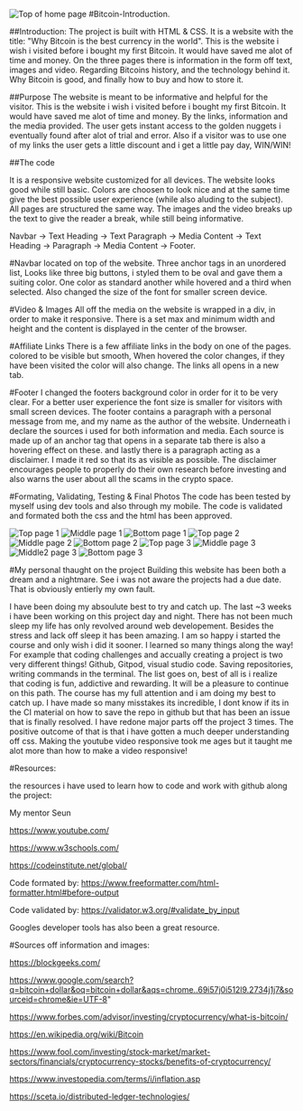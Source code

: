 ![Top of home page](assets/img/1.1.png)
#Bitcoin-Introduction.

##Introduction:
The project is built with HTML & CSS.
It is a website with the title: "Why Bitcoin is the best currency in the world".
This is the website i wish i visited before i bought my first Bitcoin. It would have saved me alot of time and money.
On the three pages there is information in the form off text, images and video. Regarding Bitcoins history, and the technology behind it. Why Bitcoin is good, and finally how to buy and how to store it.

##Purpose
The website is meant to be informative and helpful for the visitor. This is the website i wish i visited before i bought my first Bitcoin. It would have saved me alot of time and money.
By the links, information and the media provided. The user gets instant access to the golden nuggets i eventually found after alot of trial and error. Also if a visitor was to use one of my links the user gets a little discount and i get a little pay day, WIN/WIN!

##The code

It is a responsive website customized for all devices. The website looks good while still basic. Colors are choosen to look nice and at the same time give the best possible user experience (while also aluding to the subject). All pages are structured the same way. The images and the video breaks up the text to give the reader a break, while still being informative.

Navbar -> Text Heading -> Text Paragraph -> Media Content -> Text Heading -> Paragraph -> Media Content -> Footer.


#Navbar
located on top of the website. Three anchor tags in an unordered list, Looks like three big buttons, i styled them to be oval and gave them a suiting color. One color as standard another while hovered and a third when selected.
Also changed the size of the font for smaller screen device.


#Video & Images
All off the media on the website is wrapped in a div, in order to make it responsive. There is a set max and minimum width and height and the content is displayed in the center of the browser.


#Affiliate Links 
There is a few affiliate links in the body on one of the pages. colored to be visible but smooth, When hovered the color changes, if they have been visited the color will also change. The links all opens in a new tab. 


#Footer
I changed the footers background color in order for it to be very clear. For a better user experience the font size is smaller for visitors with small screen devices.
The footer contains a paragraph with a personal message from me, and my name as the author of the website.
Underneath i declare the sources i used for both information and media. Each source is made up of an anchor tag that opens in a separate tab there is also a hovering effect on these. and lastly there is a paragraph acting as a disclaimer. I made it red so that its as visible as possible. The disclaimer encourages people to properly do their own research before investing and also warns the user about all the scams in the crypto space.

#Formating, Validating, Testing & Final Photos
The code has been tested by myself using dev tools and also through my mobile.
The code is validated and formated both the css and the html has been approved.

![Top page 1](assets/img/1.1.png)
![Middle page 1](assets/img/1.2.png)
![Bottom page 1](assets/img/1.3.png)
![Top page 2](assets/img/2.1.png)
![Middle page 2](assets/img/2.2.png)
![Bottom page 2](assets/img/2.3.png)
![Top page 3](assets/img/3.1.png)
![Middle page 3](assets/img/3.2.png)
![Middle2 page 3](assets/img/3.3.png)
![Bottom page 3](assets/img/3.4.png)




#My personal thaught on the project
Building this website has been both a dream and a nightmare. See i was not aware the projects had a due date.
That is obviously entierly my own fault.

I have been doing my absoulute best to try and catch up. The last ~3 weeks i have been working on this project day and night. There has not been much sleep my life has only revolved around web developement. Besides the stress and lack off sleep it has been amazing. I am so happy i started the course and only wish i did it sooner.
I learned so many things along the way! For example that coding challenges and accually creating a project is two very
different things! Github, Gitpod, visual studio code. Saving repositories, writing commands in the terminal. The list goes on, best of all is i realize that coding is fun, addictive and rewarding.
It will be a pleasure to continue on this path. The course has my full attention and i am doing my best to catch up. I have made so many misstakes its incredible, I dont know if its in the CI material on how to save the repo in github but that has been an issue that is finally resolved. I have redone major parts off the project 3 times. The positive outcome of that is that i have gotten a much deeper understanding off css. Making the youtube video responsive took me ages but it taught me alot more than how to make a video responsive! 


#Resources:

the resources i have used to learn how to code and work with github along the project:

My mentor Seun

https://www.youtube.com/ 

https://www.w3schools.com/

https://codeinstitute.net/global/

Code formated by:
https://www.freeformatter.com/html-formatter.html#before-output

Code validated by:
https://validator.w3.org/#validate_by_input

Googles developer tools has also been a great resource.

#Sources off information and images:

https://blockgeeks.com/

https://www.google.com/search?q=bitcoin+dollar&oq=bitcoin+dollar&aqs=chrome..69i57j0i512l9.2734j1j7&sourceid=chrome&ie=UTF-8"

https://www.forbes.com/advisor/investing/cryptocurrency/what-is-bitcoin/

https://en.wikipedia.org/wiki/Bitcoin

https://www.fool.com/investing/stock-market/market-sectors/financials/cryptocurrency-stocks/benefits-of-cryptocurrency/

https://www.investopedia.com/terms/i/inflation.asp

https://sceta.io/distributed-ledger-technologies/